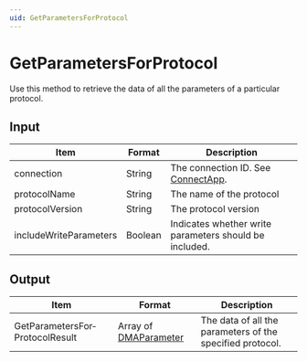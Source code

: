 ```yaml
---
uid: GetParametersForProtocol
---
```


# GetParametersForProtocol

Use this method to retrieve the data of all the parameters of a particular protocol.

## Input

| Item                   | Format  | Description                                                                      |
|------------------------|---------|----------------------------------------------------------------------------------|
| connection             | String  | The connection ID. See [ConnectApp](xref:ConnectApp). |
| protocolName           | String  | The name of the protocol                                                         |
| protocolVersion        | String  | The protocol version                                                             |
| includeWriteParameters | Boolean | Indicates whether write parameters should be included.                           |

## Output

| Item | Format | Description |
|--|--|--|
| GetParametersFor­ProtocolResult | Array of [DMAParameter](xref:DMAParameter) | The data of all the parameters of the specified protocol. |
